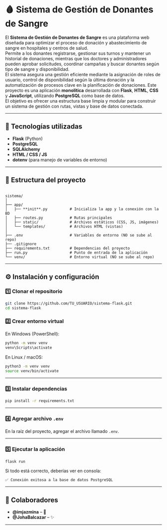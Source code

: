 
# 🩸 Sistema de Gestión de Donantes de Sangre

El **Sistema de Gestión de Donantes de Sangre** es una plataforma web diseñada para optimizar el proceso de donación y abastecimiento de sangre en hospitales y centros de salud.  
Permite a los donantes registrarse, gestionar sus turnos y mantener un historial de donaciones, mientras que los doctores y administradores pueden aprobar solicitudes, coordinar campañas y buscar donantes según tipo de sangre y disponibilidad.  
El sistema asegura una gestión eficiente mediante la asignación de roles de usuario, control de disponibilidad según la última donación y la automatización de procesos clave en la planificación de donaciones.
Este proyecto es una aplicación **monolítica** desarrollada con **Flask**, **HTML**, **CSS** y **JavaScript**, utilizando **PostgreSQL** como base de datos.  
El objetivo es ofrecer una estructura base limpia y modular para construir un sistema de gestión con rutas, vistas y base de datos conectada. 

---

## 🚀 Tecnologías utilizadas

- **Flask** (Python)
- **PostgreSQL**
- **SQLAlchemy**
- **HTML / CSS / JS**
- **dotenv** (para manejo de variables de entorno)

---

## 📂 Estructura del proyecto

```

sistema/
│
├── app/
│   ├── **init**.py          # Inicializa la app y la conexión con la BD
│   ├── routes.py            # Rutas principales
│   ├── static/              # Archivos estáticos (CSS, JS, imágenes)
│   └── templates/           # Archivos HTML (vistas)
│
├── .env                     # Variables de entorno (NO se sube al repo)
├── .gitignore
├── requirements.txt         # Dependencias del proyecto
├── run.py                   # Punto de entrada de la aplicación
└── venv/                    # Entorno virtual (NO se sube al repo)

````

---

## ⚙️ Instalación y configuración

### 1️⃣ Clonar el repositorio
```bash
git clone https://github.com/TU_USUARIO/sistema-flask.git
cd sistema-flask
````

### 2️⃣ Crear entorno virtual

En Windows (PowerShell):

```bash
python -m venv venv
venv\Scripts\activate
```

En Linux / macOS:

```bash
python3 -m venv venv
source venv/bin/activate
```

---

### 3️⃣ Instalar dependencias

```bash
pip install -r requirements.txt
```

---

### 4️⃣ Agregar archivo `.env`

En la raíz del proyecto, agregar el archivo llamado `.env`.

---

### 5️⃣ Ejecutar la aplicación

```bash
flask run
```

Si todo está correcto, deberías ver en consola:

```
✅ Conexión exitosa a la base de datos PostgreSQL
```
---

## 👥 Colaboradores

* **@imjazmina** – 🐙
* **@JohaBalcazar** – ✨

---
